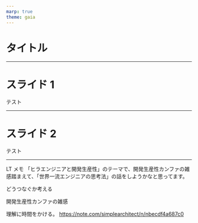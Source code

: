 ```yaml
---
marp: true
theme: gaia
---
```


# タイトル

---

# スライド 1

テスト

---

# スライド 2

テスト

---

LT メモ
「ヒラエンジニアと開発生産性」のテーマで、開発生産性カンファの雑感踏まえて、「世界一流エンジニアの思考法」の話をしようかなと思ってます。

どうつなぐか考える

開発生産性カンファの雑感

理解に時間をかける。
https://note.com/simplearchitect/n/nbecdf4a687c0
